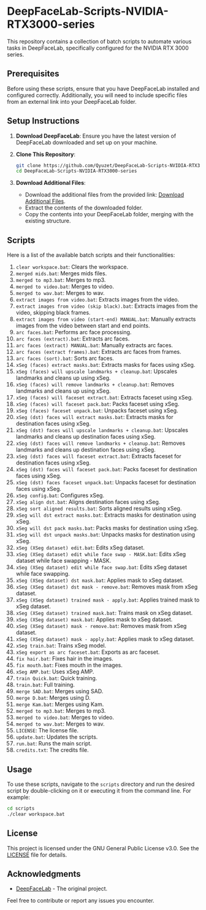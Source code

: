 # DeepFaceLab-Scripts-NVIDIA-RTX3000-series

This repository contains a collection of batch scripts to automate various tasks in DeepFaceLab, specifically configured for the NVIDIA RTX 3000 series.

## Prerequisites

Before using these scripts, ensure that you have DeepFaceLab installed and configured correctly. Additionally, you will need to include specific files from an external link into your DeepFaceLab folder.

## Setup Instructions

1. **Download DeepFaceLab**: Ensure you have the latest version of DeepFaceLab downloaded and set up on your machine.

2. **Clone This Repository**:
   ```sh
   git clone https://github.com/Qyuzet/DeepFaceLab-Scripts-NVIDIA-RTX3000-series.git
   cd DeepFaceLab-Scripts-NVIDIA-RTX3000-series
   ```

3. **Download Additional Files**:
   - Download the additional files from the provided link: [Download Additional Files](https://binusianorg-my.sharepoint.com/personal/riki_syahputra_binus_ac_id/_layouts/15/guestaccess.aspx?share=ER-hdI5yUN5KteL2aZjjIkMBEbVFr2utyva79owBfGEysA&e=FTEKuS).
   - Extract the contents of the downloaded folder.
   - Copy the contents into your DeepFaceLab folder, merging with the existing structure.

## Scripts

Here is a list of the available batch scripts and their functionalities:

1. `clear workspace.bat`: Clears the workspace.
2. `merged mids.bat`: Merges mids files.
3. `merged to mp3.bat`: Merges to mp3.
4. `merged to video.bat`: Merges to video.
5. `merged to wav.bat`: Merges to wav.
6. `extract images from video.bat`: Extracts images from the video.
7. `extract images from video (skip black).bat`: Extracts images from the video, skipping black frames.
8. `extract images from video (start-end) MANUAL.bat`: Manually extracts images from the video between start and end points.
9. `arc faces.bat`: Performs arc face processing.
10. `arc faces (extract).bat`: Extracts arc faces.
11. `arc faces (extract) MANUAL.bat`: Manually extracts arc faces.
12. `arc faces (extract frames).bat`: Extracts arc faces from frames.
13. `arc faces (sort).bat`: Sorts arc faces.
14. `xSeg (faces) extract masks.bat`: Extracts masks for faces using xSeg.
15. `xSeg (faces) will upscale landmarks + cleanup.bat`: Upscales landmarks and cleans up using xSeg.
16. `xSeg (faces) will remove landmarks + cleanup.bat`: Removes landmarks and cleans up using xSeg.
17. `xSeg (faces) will faceset extract.bat`: Extracts faceset using xSeg.
18. `xSeg (faces) will faceset pack.bat`: Packs faceset using xSeg.
19. `xSeg (faces) faceset unpack.bat`: Unpacks faceset using xSeg.
20. `xSeg (dst) faces will extract masks.bat`: Extracts masks for destination faces using xSeg.
21. `xSeg (dst) faces will upscale landmarks + cleanup.bat`: Upscales landmarks and cleans up destination faces using xSeg.
22. `xSeg (dst) faces will remove landmarks + cleanup.bat`: Removes landmarks and cleans up destination faces using xSeg.
23. `xSeg (dst) faces will faceset extract.bat`: Extracts faceset for destination faces using xSeg.
24. `xSeg (dst) faces will faceset pack.bat`: Packs faceset for destination faces using xSeg.
25. `xSeg (dst) faces faceset unpack.bat`: Unpacks faceset for destination faces using xSeg.
26. `xSeg config.bat`: Configures xSeg.
27. `xSeg align dst.bat`: Aligns destination faces using xSeg.
28. `xSeg sort aligned results.bat`: Sorts aligned results using xSeg.
29. `xSeg will dst extract masks.bat`: Extracts masks for destination using xSeg.
30. `xSeg will dst pack masks.bat`: Packs masks for destination using xSeg.
31. `xSeg will dst unpack masks.bat`: Unpacks masks for destination using xSeg.
32. `xSeg (XSeg dataset) edit.bat`: Edits xSeg dataset.
33. `xSeg (XSeg dataset) edit while face swap - MASK.bat`: Edits xSeg dataset while face swapping - MASK.
34. `xSeg (XSeg dataset) edit while face swap.bat`: Edits xSeg dataset while face swapping.
35. `xSeg (XSeg dataset) dst mask.bat`: Applies mask to xSeg dataset.
36. `xSeg (XSeg dataset) dst mask - remove.bat`: Removes mask from xSeg dataset.
37. `xSeg (XSeg dataset) trained mask - apply.bat`: Applies trained mask to xSeg dataset.
38. `xSeg (XSeg dataset) trained mask.bat`: Trains mask on xSeg dataset.
39. `xSeg (XSeg dataset) mask.bat`: Applies mask to xSeg dataset.
40. `xSeg (XSeg dataset) mask - remove.bat`: Removes mask from xSeg dataset.
41. `xSeg (XSeg dataset) mask - apply.bat`: Applies mask to xSeg dataset.
42. `xSeg train.bat`: Trains xSeg model.
43. `xSeg export as arc faceset.bat`: Exports as arc faceset.
44. `fix hair.bat`: Fixes hair in the images.
45. `fix mouth.bat`: Fixes mouth in the images.
46. `xSeg AMP.bat`: Uses xSeg AMP.
47. `train Quick.bat`: Quick training.
48. `train.bat`: Full training.
49. `merge SAD.bat`: Merges using SAD.
50. `merge D.bat`: Merges using D.
51. `merge Kam.bat`: Merges using Kam.
52. `merged to mp3.bat`: Merges to mp3.
53. `merged to video.bat`: Merges to video.
54. `merged to wav.bat`: Merges to wav.
55. `LICENSE`: The license file.
56. `update.bat`: Updates the scripts.
57. `run.bat`: Runs the main script.
58. `credits.txt`: The credits file.

## Usage

To use these scripts, navigate to the `scripts` directory and run the desired script by double-clicking on it or executing it from the command line. For example:

```sh
cd scripts
./clear workspace.bat
```

## License

This project is licensed under the GNU General Public License v3.0. See the [LICENSE](LICENSE) file for details.

## Acknowledgments

- [DeepFaceLab](https://github.com/iperov/DeepFaceLab) - The original project.

Feel free to contribute or report any issues you encounter.
